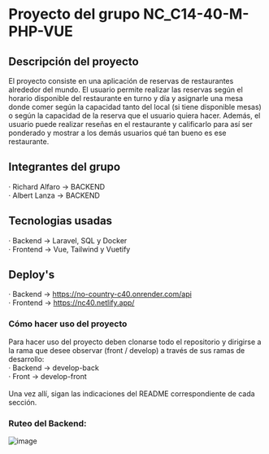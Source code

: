 # Proyecto del grupo NC_C14-40-M-PHP-VUE

## Descripción del proyecto
El proyecto consiste en una aplicación de reservas de restaurantes alrededor del mundo. El usuario permite realizar las reservas según el horario disponible del restaurante en turno y día y asignarle una mesa donde comer según la capacidad tanto del local (si tiene disponible mesas) o según la capacidad de la reserva que el usuario quiera hacer. Además, el usuario puede realizar reseñas en el restaurante y calificarlo para así ser ponderado y mostrar a los demás usuarios qué tan bueno es ese restaurante.

## Integrantes del grupo
· Richard Alfaro -> BACKEND <br>
· Albert Lanza -> BACKEND

## Tecnologias usadas
· Backend -> Laravel, SQL y Docker <br>
· Frontend -> Vue, Tailwind y Vuetify

## Deploy's
· Backend -> https://no-country-c40.onrender.com/api <br>
· Frontend -> https://nc40.netlify.app/

### Cómo hacer uso del proyecto
Para hacer uso del proyecto deben clonarse todo el repositorio y dirigirse a la rama que desee observar (front / develop) a través de sus ramas de desarrollo: <br>
· Backend -> develop-back <br>
· Front -> develop-front <br><br>
Una vez allí, sigan las indicaciones del README correspondiente de cada sección.

### Ruteo del Backend:
![image](https://github.com/No-Country/nc_c14-40-m-php-vue/assets/120119395/d2e251ba-bc68-4bc3-a9e8-53468a9fd722)

